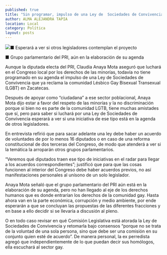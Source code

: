 ```yaml
---
published: true
title: "Sin programar, impulso de una Ley de  Sociedades de Convivencia: Anaya Mota"
author: ALMA ALEJANDRA TAPIA
location: Local
category: Política
layout: posts
---
```


![](http://i.imgur.com/jOasshEm.jpg)■ Esperará a ver si otros legisladores contemplan el proyecto

■ Grupo parlamentario del PRI, aún en la elaboración de su agenda

Aunque la diputada electa del PRI, Claudia Anaya Mota aseguró que luchará en el Congreso local por los derechos de las minorías, todavía no tiene programado en su agenda el impulso de una Ley de Sociedades de Convivencia que ya reclama la comunidad Lésbico Gay Bisexual Transexual (LGBT) en Zacatecas. 

Después de apoyar como “ciudadana” a ese sector poblacional, Anaya Mota dijo estar a favor del respeto de las minorías y la no discriminación porque si bien no es parte de la comunidad LGTB, tiene muchas amistades que sí, pero para saber si luchará por una Ley de Sociedades de Convivencia esperará a ver si una iniciativa de ese tipo está en la agenda de otros legisladores.  

En entrevista refirió que para sacar adelante una ley debe haber un acuerdo de voluntades de por lo menos 16 diputados o en caso de una reforma constitucional de dos terceras del Congreso, de modo que atenderá a ver si la temática la arroparán otros grupos parlamentarios.

“Veremos qué diputados traen ese tipo de iniciativas en el radar para llegar a los acuerdos correspondientes”; justificó que para que las cosas funcionen al interior del Congreso debe haber acuerdos previos, no así manifestaciones personales al unísono de un solo legislador.

Anaya Mota señaló que el grupo parlamentario del PRI aún está en la elaboración de su agenda, pero no han llegado al eje de los derechos humanos que es donde entrarían los derechos de la comunidad gay.  Hasta ahora van en la parte económica, corrupción y medio ambiente, por ende esperarán a que se concluyan las propuestas de las diferentes fracciones y en base a ello decidir si se llevaría a discusión al pleno.

O en todo caso revisar en qué Comisión Legislativa está atorada la Ley de Sociedades de Convivencia y retomarla bajo consensos “porque no se trata de la voluntad de una sola persona, sino que debe ser una comisión en su conjunto quien esté de acuerdo”. 
De manera personal, la ex perredista agregó que independientemente de lo que puedan decir sus homólogos, ella escuchará al sector gay.
